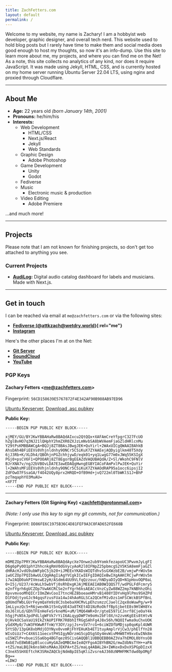 ```yaml
---
title: ZachFetters.com
layout: default
permalink: /
---
```

Welcome to my website, my name is Zachary! I am a hobbyist web developer, graphic designer, and overall tech nerd. This website used to hold blog posts but I rarely have time to make them and social media does good enough to host my thoughts, so now it's an info-dump. Use this site to learn more about me, my projects, and where you can find me on the Net! As a note, this site collects no analytics of any kind, nor does it require JavaScript. It was made using Jekyll, HTML, CSS, and is currently hosted on my home server running Ubuntu Server 22.04 LTS, using nginx and proxied through Cloudflare.

***

## About Me
- **Age:** 22 years old _(born January 14th, 2001)_
- **Pronouns:** he/him/his
- **Interests:**
    - Web Development
        - HTML/CSS
        - Next.js/React
        - Jekyll
        - Web Standards
    - Graphic Design
        - Adobe Photoshop
    - Game Development
        - Unity
        - Godot
    - Fediverse
    - Music
        - Electronic music & production
    - Video Editing
        - Adobe Premiere

...and much more!

***

## Projects
Please note that I am not known for finishing projects, so don't get too attached to anything you see.

### Current Projects
- **[AudiLog](https://git.zachfetters.com/AudiLog/AudiLog):** Digital audio catalog dashboard for labels and musicians. Made with Next.js.

***
<!--sse-->
## Get in touch
I can be reached via email at `me@zachfetters.com` or via the following sites:

- **[Fediverse (@attkzach@wetdry.world)](https://wetdry.world/@attkzach){:rel="me"}**
- **[Instagram](https://www.instagram.com/zachfetters/)**

Here's the other places I'm at on the Net:

- **[Git Server](https://git.zachfetters.com)**
- **[SoundCloud](https://soundcloud.com/DESCENTRATE)**
- **[YouTube](https://youtube.com/@attkzach)**

### PGP Keys

#### Zachary Fetters \<me@zachfetters.com\>
Fingerprint: `56CD158639E5767872F4E342AF90B988AB97ED96`

[Ubuntu Keyserver](https://keyserver.ubuntu.com/pks/lookup?search=56CD158639E5767872F4E342AF90B988AB97ED96&fingerprint=on&op=index), [Download .asc pubkey](/assets/files/me@zachfetters.com_Zachary_Fetters.asc)

**Public Key:**
```plaintext
-----BEGIN PGP PUBLIC KEY BLOCK-----

xjMEY/GU/BYJKwYBBAHaRw8BAQdAIxcu2QtQQx+XAFAmCreYfpgrC327FcUO
hZglBvHO7q3NJ21lQHphY2hmZXR0ZXJzLmNvbSA8bWVAemFjaGZldHRlcnMu
Y29tPsKMBBAWCgA+BQJj8ZT8BAsJBwgJEK+QuYirl+2WAxUICgQWAAIBAhkB
AhsDAh4BFiEEVs0Vhjnldnhy9ONCr5C5iKuX7ZYAAEejAQDyiglkm48T5Xdy
6jJ3Rb+K/XLDh4/QBOhjnPGZchhjywD/eqk01+yq1LwgG77m0xJWq55KSIgX
PGj0+psCV6F1+QPOOARj8ZT8EgorBgEEAZdVAQUBAQdA/Z+Sl/WkohC9FNlV
BJrXNA7v/ngJ2bVBOvLDA7E3awEDAQgHwngEGBYIACoFAmPxlPwJEK+QuYir
l+2WAhsMFiEEVs0Vhjnldnhy9ONCr5C5iKuX7ZYAAOdRAP95a1occ6ipsjI2
ZdFOwO7FSsaGA/f4O42UQy8prx2HRQD+OfB9Hd+jvQ722ml0TbWKlS1J+BhP
pzTmqaphYO3MuAU=
=XF7T
-----END PGP PUBLIC KEY BLOCK-----
```

***

#### Zachary Fetters (Git Signing Key) \<zachfett@protonmail.com\>
_(Note: I only use this key to sign my git commits, not for communication.)_

Fingerprint: `DD86FE6C1975B36C4D81FEF9A3C0FAD652FE668B`

[Ubuntu Keyserver](https://keyserver.ubuntu.com/pks/lookup?search=DD86FE6C1975B36C4D81FEF9A3C0FAD652FE668B&fingerprint=on&op=index), [Download .asc pubkey](/assets/files/zachfett@protonmail.com_Git_Signing_Key.asc)

**Public Key:**
```plaintext
-----BEGIN PGP PUBLIC KEY BLOCK-----

mDMEZOp7PRYJKwYBBAHaRw8BAQdAycXe7Onwe2ub9YomkfezapoUC3PwvmJyLgFI
D6g6pPy0O1phY2hhcnkgRmV0dGVycyAoR2l0IFNpZ25pbmcgS2V5KSA8emFjaGZl
dHRAcHJvdG9ubWFpbC5jb20+iJMEExYKADsWIQTdhv5sGXWzbE2B/vmjwPrWUv5m
iwUCZOp7PQIbAwULCQgHAgIiAgYVCgkICwIEFgIDAQIeBwIXgAAKCRCjwPrWUv5m
i7w2AQD0akPIVmswE2yH/ASdm64UU9VLfqQzzouc/hNDyaDIyQD+N1pHovOQP0aL
0+I5j/U237/4cWuLh5wbVfj0sRhDxgKJAjMEEAEIAB0WIQQS7T/wdPGLFdFcmryS
e2nfYgrh6gUCZOp7VwAKCRCSe2nfYgrh6ksAEACcVnzCyZw88WZ2mp7kNBhhzOhi
8pvvmvooMhQICrIOmZWvCooI7tncHEZ8boeaeHMrvB1408YIDYvHg9lPms9SHZPd
D1FOdjtyoGJc94gqsFzusFUa14wJ4hAoRGLSCa2QCmfM1vDzs1mFSCWckBSPfBnL
q0UmdfWbLGUrFeymQaYm9z8C3sbebaXHCMvLpEhzsmzzCJaelC2qx8oWuwPg/w+9
1mLLyxzQc5+R6jwexNk1t5nGyUE43a8TKEt4D1NzRoOkffBpSjbetE8s9HlWH8Yx
doJ6lVLd/GDhTFEnHeFeSrkneMG+uM/lMQ64WR+Dr/gteE597iCJnrf8CjeOaY4k
h5gjPsN5kJpdPdLlgWFVk7rYiI6ALqypDWP7m9oHv2bFl0X/n2zvmKgEEs8tHtvN
DjHvkOCSaVaU19IkZYAUPIFRK7R8bhIfRGgSAhFg4J8x56h/NQOIfwma9uChxUOK
yGdXMy0/7uW3FKWwRffnW/Y3OY/zpjJs+vSV7rcG+6ciWZOfbMDjsp0qoKpl4UWR
5YtSD/13pGK8xbMdjO3YNyx0vvmRjFhYEHuKb4ET1tuyAmplrVjCw3/phElfYn28
WIsOiUz7+C4X6S11oecxtPHSIgyNOrzmG5cpDSgSOy4mvWivMHW8TH9xvEwINk8m
uI5WZlP+vbueiSSa6bg4BGTqez0SCisGAQQBl1UBBQEBB0AZ3Va7hEMOL0bYnsO8
4xbE7xE8WbB1pBluccuHyGAZeQMBCAeIeAQYFgoAIBYhBN2G/mwZdbNsTYH++aPA
+tZS/maLBQJk6ns9AhsMAAoJEKPA+tZS/maLq4ABAL2A+IWKoxDxDxXSPGpDIzxX
C3neX5SHXEftchK3SRmZAQCbjNdmBpIE5qKliZvsreAJ360zNMHFMKTdwd0pOMgf
Bg==
=LDWJ
-----END PGP PUBLIC KEY BLOCK-----
```
<!--/sse-->